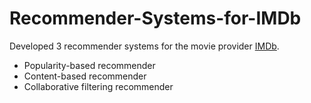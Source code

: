 # Recommender-Systems-for-IMDb
Developed 3 recommender systems for the movie provider [IMDb](https://www.imdb.com/).
- Popularity-based recommender
- Content-based recommender
- Collaborative filtering recommender
